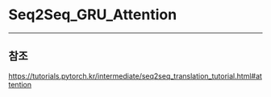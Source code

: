 # Seq2Seq_GRU_Attention
---

## 참조
https://tutorials.pytorch.kr/intermediate/seq2seq_translation_tutorial.html#attention
